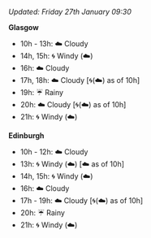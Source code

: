 *Updated: Friday 27th January 09:30*

**Glasgow**

* 10h - 13h: :cloud: Cloudy
* 14h, 15h: :cyclone: Windy (:cloud:)
* 16h: :cloud: Cloudy
* 17h, 18h: :cloud: Cloudy [:cyclone:(:cloud:) as of 10h]
* 19h: :umbrella: Rainy
* 20h: :cloud: Cloudy [:cyclone:(:cloud:) as of 10h]
* 21h: :cyclone: Windy (:cloud:)

**Edinburgh**

* 10h - 12h: :cloud: Cloudy
* 13h: :cyclone: Windy (:cloud:) [:cloud: as of 10h]
* 14h, 15h: :cyclone: Windy (:cloud:)
* 16h: :cloud: Cloudy
* 17h - 19h: :cloud: Cloudy [:cyclone:(:cloud:) as of 10h]
* 20h: :umbrella: Rainy
* 21h: :cyclone: Windy (:cloud:)
